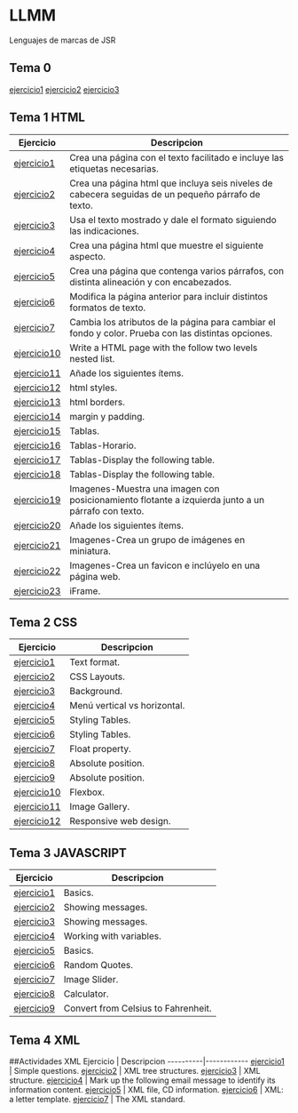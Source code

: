 # LLMM
Lenguajes de marcas de JSR
## Tema 0
[ejercicio1](Tema1/jsr_Actividad1.html)
[ejercicio2](Tema1/Actividad2.xml)
[ejercicio3](Tema1/SVG.html)

## Tema 1 HTML
Ejercicio | Descripcion
----------|------------
[ejercicio1](Tema1/LMSGI_02_Actividad_1.html) | Crea una página con el texto facilitado e incluye las etiquetas necesarias.
[ejercicio2](Tema1/LMSGI_02_Actividad2.html) | Crea una página html que incluya seis niveles de cabecera seguidas de un pequeño párrafo de texto.
[ejercicio3](Tema1/LMSGI_02_Actividad3.html) | Usa el texto mostrado y dale el formato siguiendo las indicaciones.
[ejercicio4](Tema1/LMSGI_02_Actividad4.html) | Crea una página html que muestre el siguiente aspecto.
[ejercicio5](Tema1/Ejercicio5.html) | Crea una página que contenga varios párrafos, con distinta alineación y con encabezados.
[ejercicio6](Tema1/Ejercicio6.html) | Modifica la página anterior para incluir distintos formatos de texto.
[ejercicio7](Tema1/Ejercicio7.html) | Cambia los atributos de la página para cambiar el fondo y color. Prueba con las distintas opciones. 
[ejercicio10](Tema1/ejercicio10.html) |  Write a HTML page with the follow two levels nested list.
[ejercicio11](Tema1/ejercicio11.html) | Añade los siguientes ítems.
[ejercicio12](Tema1/Ejercicio12.html) | html styles.
[ejercicio13](Tema1/Ejercicio13.html) | html borders.
[ejercicio14](Tema1/Ejercicio14.html) | margin y padding.
[ejercicio15](Tema1/Ejercicio15.html) | Tablas.
[ejercicio16](Tema1/Ejercicio16.html) | Tablas-Horario.
[ejercicio17](Tema1/Ejercicio17.html) | Tablas-Display the following table.
[ejercicio18](Tema1/Ejercicio18.html) | Tablas-Display the following table.
[ejercicio19](Tema1/Ejercicio19.html) | Imagenes-Muestra una imagen con posicionamiento flotante a izquierda junto a un párrafo con texto.
[ejercicio20](Tema1/Ejercicio20.html) | Añade los siguientes ítems.
[ejercicio21](Tema1/Ejercicio21.html) | Imagenes-Crea un grupo de imágenes en miniatura.
[ejercicio22](Tema1/Ejercicio22.html) | Imagenes-Crea un favicon e inclúyelo en una página web.
[ejercicio23](Tema1/Ejercicio23.html) | iFrame.

## Tema 2 CSS
Ejercicio | Descripcion
----------|------------
[ejercicio1](Tema2/Ejercicio1CSS.html) | Text format.
[ejercicio2](Tema2/Ejercicio2CSS.html) | CSS Layouts.
[ejercicio3](Tema2/Ejercicio3CSS.html) | Background.
[ejercicio4](Tema2/Ejercicio4CSS.html) | Menú vertical vs horizontal.
[ejercicio5](Tema2/Ejercicio5CSS.html) | Styling Tables.
[ejercicio6](Tema2/Ejercicio6CSS.html) | Styling Tables.
[ejercicio7](Tema2/Ejercicio7CSS.html) | Float property.
[ejercicio8](Tema2/Ejercicio8CSS.html) | Absolute position.
[ejercicio9](Tema2/Ejercicio9CSS.html) | Absolute position.
[ejercicio10](Tema2/Ejercici101CSS.html) | Flexbox.
[ejercicio11](Tema2/Ejercicio11CSS.html) | Image Gallery.
[ejercicio12](Tema2/Ejercicio12CSS.html) | Responsive web design.
## Tema 3 JAVASCRIPT
Ejercicio | Descripcion
----------|------------
[ejercicio1](Tema3/Ejercicio1javascript.html) |  Basics.
[ejercicio2](Tema3/Ejercicio2javascript.html) |  Showing messages.
[ejercicio3](Tema3/Ejercicio3javascript.html) |  Showing messages.
[ejercicio4](Tema3/Ejercicio4javascript.html) |  Working with variables.
[ejercicio5](Tema3/Ejercicio5javascript.html) |  Basics.
[ejercicio6](Tema3/Ejercicio6javascript.html) |  Random Quotes.
[ejercicio7](Tema3/Ejercicio7javascript.html) |  Image Slider.
[ejercicio8](Tema3/Ejercicio8javascript.html) |  Calculator.
[ejercicio9](Tema3/Ejercicio9javascript.html) |  Convert from Celsius to Fahrenheit.

## Tema 4 XML
##Actividades XML 
Ejercicio | Descripcion
----------|------------
[ejercicio1](Tema4/Ejercicio1javascript.html) |  Simple questions.
[ejercicio2](Tema4/Ejercicio1javascript.html) |  XML tree structures.
[ejercicio3](Tema4/Ejercicio1javascript.html) |  XML structure.
[ejercicio4](Tema4/Ejercicio1javascript.html) |  Mark up the following email message to identify its information content.
[ejercicio5](Tema4/Ejercicio1javascript.html) |  XML file, CD information.
[ejercicio6](Tema4/Ejercicio1javascript.html) |  XML: a letter template.
[ejercicio7](Tema4/Ejercicio1javascript.html) |  The XML standard.





